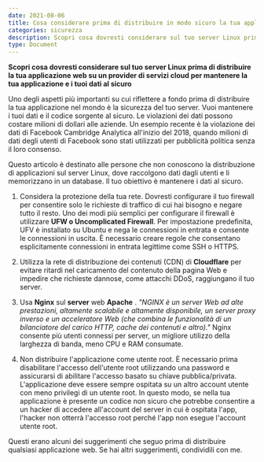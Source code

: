 ```yaml
---
date: 2021-08-06
title: Cosa considerare prima di distribuire in modo sicuro la tua applicazione web su un server Linux?
categories: sicurezza
description: Scopri cosa dovresti considerare sul tuo server Linux prima di distribuire la tua applicazione web su un provider di servizi cloud per mantenere la tua applicazione e i tuoi dati al sicuro
type: Document
---
```



**Scopri cosa dovresti considerare sul tuo server Linux prima di distribuire la tua applicazione web su un provider di servizi cloud per mantenere la tua applicazione e i tuoi dati al sicuro**

Uno degli aspetti più importanti su cui riflettere a fondo prima di distribuire la tua applicazione nel mondo è la sicurezza del tuo server. Vuoi mantenere i tuoi dati e il codice sorgente al sicuro. Le violazioni dei dati possono costare milioni di dollari alle aziende. Un esempio recente è la violazione dei dati di Facebook Cambridge Analytica all'inizio del 2018, quando milioni di dati degli utenti di Facebook sono stati utilizzati per pubblicità politica senza il loro consenso.

Questo articolo è destinato alle persone che non conoscono la distribuzione di applicazioni sul server Linux, dove raccolgono dati dagli utenti e li memorizzano in un database. Il tuo obiettivo è mantenere i dati al sicuro.

1.  Considera la protezione della tua rete. Dovresti configurare il tuo firewall per consentire solo le richieste di traffico di cui hai bisogno e negare tutto il resto. Uno dei modi più semplici per configurare il firewall è utilizzare **UFW o Uncomplicated Firewall**. Per impostazione predefinita, UFV è installato su Ubuntu e nega le connessioni in entrata e consente le connessioni in uscita. È necessario creare regole che consentano esplicitamente connessioni in entrata legittime come SSH o HTTPS.
  
3.  Utilizza la rete di distribuzione dei contenuti (CDN) di **Cloudflare** per evitare ritardi nel caricamento del contenuto della pagina Web e impedire che richieste dannose, come attacchi DDoS, raggiungano il tuo server.
  
5.  Usa **Nginx** sul **server** web **Apache** . _"NGINX è un server Web ad alte prestazioni, altamente scalabile e altamente disponibile, un server proxy inverso e un acceleratore Web (che combina le funzionalità di un bilanciatore del carico HTTP, cache dei contenuti e altro)."_ Nginx consente più utenti connessi per server, un migliore utilizzo della larghezza di banda, meno CPU e RAM consumate.
  
7.  Non distribuire l'applicazione come utente root. È necessario prima disabilitare l'accesso dell'utente root utilizzando una password e assicurarsi di abilitare l'accesso basato su chiave pubblica/privata. L'applicazione deve essere sempre ospitata su un altro account utente con meno privilegi di un utente root. In questo modo, se nella tua applicazione è presente un codice non sicuro che potrebbe consentire a un hacker di accedere all'account del server in cui è ospitata l'app, l'hacker non otterrà l'accesso root perché l'app non esegue l'account utente root.

Questi erano alcuni dei suggerimenti che seguo prima di distribuire qualsiasi applicazione web. Se hai altri suggerimenti, condividili con me.

